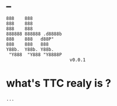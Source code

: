 #   _ 


    888    888            
    888    888            
    888    888            
    888888 888888 .d8888b 
    888    888   d88P"    
    888    888   888      
    Y88b.  Y88b. Y88b.    
     "Y888  "Y888 "Y8888P 
                            v0.0.1

# what's TTC realy is ?

    ...













